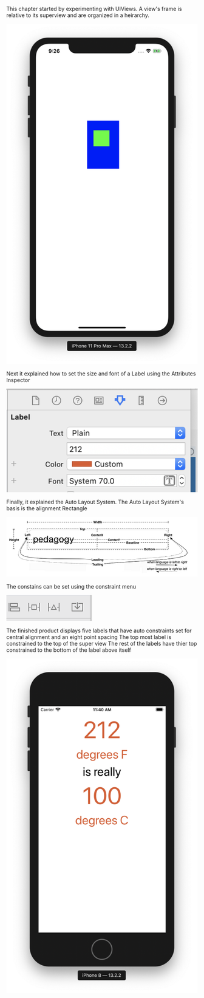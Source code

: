 This chapter started by experimenting with UIViews.
A view's frame is relative to its superview and are organized in a heirarchy.

![app1](images/app1.png)

Next it explained how to set the size and font of a Label using the Attributes Inspector

![app2](images/app2.png)

Finally, it explained the Auto Layout System.
The Auto Layout System's basis is the alignment Rectangle

![app3](images/app3.png)

The constains can be set using the constraint menu

![app4](images/app4.png)


The finished product displays five labels that have auto constraints set for central alignment and an eight point spacing
The top most label is constrained to the top of the super view
The rest of the labels have thier top constrained to the bottom of the label above itself

![app5](images/app5.png)
